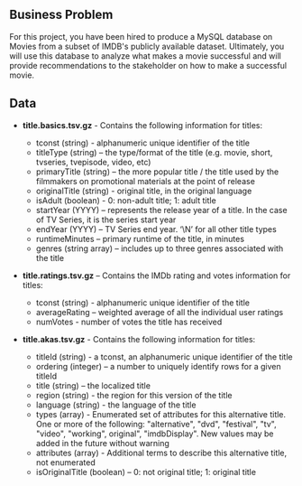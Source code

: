 ## Business Problem 
For this project, you have been hired to produce a MySQL database on Movies from a subset of IMDB's publicly available dataset. Ultimately, you will use this database to analyze what makes a movie successful and will provide recommendations to the stakeholder on how to make a successful movie.

## Data
+ **title.basics.tsv.gz** - Contains the following information for titles:
  - tconst (string) - alphanumeric unique identifier of the title
  - titleType (string) – the type/format of the title (e.g. movie, short, tvseries, tvepisode, video, etc)
  - primaryTitle (string) – the more popular title / the title used by the filmmakers on promotional materials at the point of release
  - originalTitle (string) - original title, in the original language
  - isAdult (boolean) - 0: non-adult title; 1: adult title
  - startYear (YYYY) – represents the release year of a title. In the case of TV Series, it is the series start year
  - endYear (YYYY) – TV Series end year. ‘\N’ for all other title types
  - runtimeMinutes – primary runtime of the title, in minutes
  - genres (string array) – includes up to three genres associated with the title

+ **title.ratings.tsv.gz** – Contains the IMDb rating and votes information for titles:
  - tconst (string) - alphanumeric unique identifier of the title
  - averageRating – weighted average of all the individual user ratings
  - numVotes - number of votes the title has received


+ **title.akas.tsv.gz** - Contains the following information for titles:
  - titleId (string) - a tconst, an alphanumeric unique identifier of the title
  - ordering (integer) – a number to uniquely identify rows for a given titleId
  - title (string) – the localized title
  - region (string) - the region for this version of the title
  - language (string) - the language of the title
  - types (array) - Enumerated set of attributes for this alternative title. One or more of the following: "alternative", "dvd", "festival", "tv", "video", "working", original", "imdbDisplay". New values may be added in the future without warning
  - attributes (array) - Additional terms to describe this alternative title, not enumerated
  - isOriginalTitle (boolean) – 0: not original title; 1: original title
